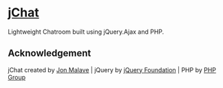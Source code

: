 # [jChat](https://github.com/jonmalave/jChat)
Lightweight Chatroom built using jQuery.Ajax and PHP.

## Acknowledgement

jChat created by [Jon Malave](http://jonmalave.com) | jQuery by [jQuery Foundation](https://jquery.org/team/) | PHP by [PHP Group](https://secure.php.net/) 
